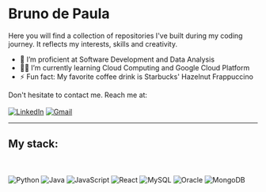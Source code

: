 # Bruno de Paula
Here you will find a collection of repositories I've built during my coding journey. It reflects my interests, skills and creativity.

- 🧠 I’m proficient at Software Development and Data Analysis
- 😶‍🌫️ I’m currently learning Cloud Computing and Google Cloud Platform
- ⚡ Fun fact: My favorite coffee drink is Starbucks' Hazelnut Frappuccino

Don't hesitate to contact me. Reach me at:
<br><br>
[![LinkedIn](https://img.shields.io/badge/LinkedIn-894983?style=for-the-badge&logo=linkedin&logoColor=white)](https://www.linkedin.com/in/bruno-fb-paula/)
[![Gmail](https://img.shields.io/badge/Gmail-894983?style=for-the-badge&logo=gmail&logoColor=white)](mailto:brunofbpaula@gmail.com)

<hr>

<h2>My stack:</h2>

<br><br>
![Python](https://img.shields.io/badge/Python-54096c?style=for-the-badge&logo=python&logoColor=white)
![Java](https://img.shields.io/badge/Java-54096c?style=for-the-badge&logo=openjdk&logoColor=white)
![JavaScript](https://img.shields.io/badge/JavaScript-54096c?style=for-the-badge&logo=javascript&logoColor=white)
![React](https://img.shields.io/badge/React-54096c?style=for-the-badge&logo=react&logoColor=white)
![MySQL](https://img.shields.io/badge/MySQL-54096c?style=for-the-badge&logo=mysql&logoColor=white)
![Oracle](https://img.shields.io/badge/Oracle-54096c?style=for-the-badge&logo=Oracle&logoColor=white)
![MongoDB](https://img.shields.io/badge/MongoDB-54096c?style=for-the-badge&logo=mongodb&logoColor=white)
